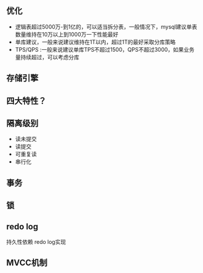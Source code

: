 


## 优化

- 逻辑表超过5000万-到1亿的，可以适当拆分表，一般情况下，mysql建议单表数量维持在10万以上到1000万一下性能最好
- 单库建议，一般来说建议维持在1T以内，超过1T的最好采取分库策略
- TPS/QPS :一般来说建议单库TPS不超过1500，QPS不超过3000，如果业务量持续超过，可以考虑分库


## 存储引擎

## 四大特性？

## 隔离级别

- 读未提交
- 读提交
- 可重复读
- 串行化

## 事务

## 锁

## redo log

持久性依赖 redo log实现


## MVCC机制